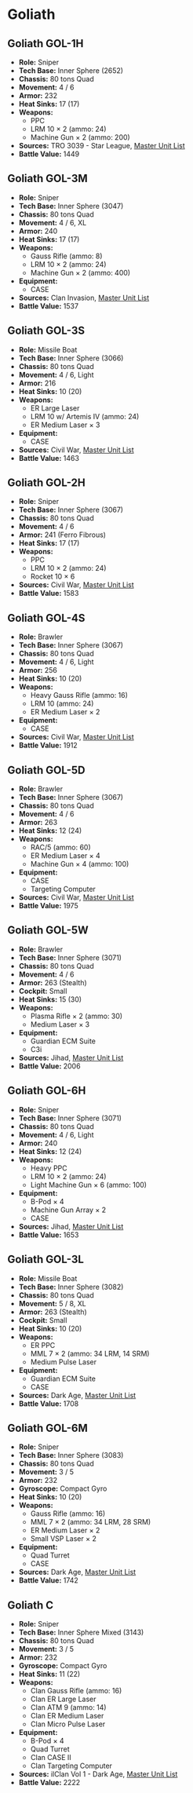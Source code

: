 # Goliath
## Goliath GOL-1H
- **Role:** Sniper
- **Tech Base:** Inner Sphere (2652)
- **Chassis:** 80 tons Quad
- **Movement:** 4 / 6
- **Armor:** 232
- **Heat Sinks:** 17 (17)
- **Weapons:**
  - PPC
  - LRM 10 × 2 (ammo: 24)
  - Machine Gun × 2 (ammo: 200)
- **Sources:** TRO 3039 - Star League, [Master Unit List](http://masterunitlist.info/Unit/Details/1229/goliath-gol-1h)
- **Battle Value:** 1449

## Goliath GOL-3M
- **Role:** Sniper
- **Tech Base:** Inner Sphere (3047)
- **Chassis:** 80 tons Quad
- **Movement:** 4 / 6, XL
- **Armor:** 240
- **Heat Sinks:** 17 (17)
- **Weapons:**
  - Gauss Rifle (ammo: 8)
  - LRM 10 × 2 (ammo: 24)
  - Machine Gun × 2 (ammo: 400)
- **Equipment:**
  - CASE
- **Sources:** Clan Invasion, [Master Unit List](http://masterunitlist.info/Unit/Details/1232/goliath-gol-3m)
- **Battle Value:** 1537

## Goliath GOL-3S
- **Role:** Missile Boat
- **Tech Base:** Inner Sphere (3066)
- **Chassis:** 80 tons Quad
- **Movement:** 4 / 6, Light
- **Armor:** 216
- **Heat Sinks:** 10 (20)
- **Weapons:**
  - ER Large Laser
  - LRM 10 w/ Artemis IV (ammo: 24)
  - ER Medium Laser × 3
- **Equipment:**
  - CASE
- **Sources:** Civil War, [Master Unit List](http://masterunitlist.info/Unit/Details/1233/goliath-gol-3s)
- **Battle Value:** 1463

## Goliath GOL-2H
- **Role:** Sniper
- **Tech Base:** Inner Sphere (3067)
- **Chassis:** 80 tons Quad
- **Movement:** 4 / 6
- **Armor:** 241 (Ferro Fibrous)
- **Heat Sinks:** 17 (17)
- **Weapons:**
  - PPC
  - LRM 10 × 2 (ammo: 24)
  - Rocket 10 × 6
- **Sources:** Civil War, [Master Unit List](http://masterunitlist.info/Unit/Details/1230/goliath-gol-2h)
- **Battle Value:** 1583

## Goliath GOL-4S
- **Role:** Brawler
- **Tech Base:** Inner Sphere (3067)
- **Chassis:** 80 tons Quad
- **Movement:** 4 / 6, Light
- **Armor:** 256
- **Heat Sinks:** 10 (20)
- **Weapons:**
  - Heavy Gauss Rifle (ammo: 16)
  - LRM 10 (ammo: 24)
  - ER Medium Laser × 2
- **Equipment:**
  - CASE
- **Sources:** Civil War, [Master Unit List](http://masterunitlist.info/Unit/Details/1234/goliath-gol-4s)
- **Battle Value:** 1912

## Goliath GOL-5D
- **Role:** Brawler
- **Tech Base:** Inner Sphere (3067)
- **Chassis:** 80 tons Quad
- **Movement:** 4 / 6
- **Armor:** 263
- **Heat Sinks:** 12 (24)
- **Weapons:**
  - RAC/5 (ammo: 60)
  - ER Medium Laser × 4
  - Machine Gun × 4 (ammo: 100)
- **Equipment:**
  - CASE
  - Targeting Computer
- **Sources:** Civil War, [Master Unit List](http://masterunitlist.info/Unit/Details/1235/goliath-gol-5d)
- **Battle Value:** 1975

## Goliath GOL-5W
- **Role:** Brawler
- **Tech Base:** Inner Sphere (3071)
- **Chassis:** 80 tons Quad
- **Movement:** 4 / 6
- **Armor:** 263 (Stealth)
- **Cockpit:** Small
- **Heat Sinks:** 15 (30)
- **Weapons:**
  - Plasma Rifle × 2 (ammo: 30)
  - Medium Laser × 3
- **Equipment:**
  - Guardian ECM Suite
  - C3i
- **Sources:** Jihad, [Master Unit List](http://masterunitlist.info/Unit/Details/1236/goliath-gol-5w)
- **Battle Value:** 2006

## Goliath GOL-6H
- **Role:** Sniper
- **Tech Base:** Inner Sphere (3071)
- **Chassis:** 80 tons Quad
- **Movement:** 4 / 6, Light
- **Armor:** 240
- **Heat Sinks:** 12 (24)
- **Weapons:**
  - Heavy PPC
  - LRM 10 × 2 (ammo: 24)
  - Light Machine Gun × 6 (ammo: 100)
- **Equipment:**
  - B-Pod × 4
  - Machine Gun Array × 2
  - CASE
- **Sources:** Jihad, [Master Unit List](http://masterunitlist.info/Unit/Details/1237/goliath-gol-6h)
- **Battle Value:** 1653

## Goliath GOL-3L
- **Role:** Missile Boat
- **Tech Base:** Inner Sphere (3082)
- **Chassis:** 80 tons Quad
- **Movement:** 5 / 8, XL
- **Armor:** 263 (Stealth)
- **Cockpit:** Small
- **Heat Sinks:** 10 (20)
- **Weapons:**
  - ER PPC
  - MML 7 × 2 (ammo: 34 LRM, 14 SRM)
  - Medium Pulse Laser
- **Equipment:**
  - Guardian ECM Suite
  - CASE
- **Sources:** Dark Age, [Master Unit List](http://masterunitlist.info/Unit/Details/1231/goliath-gol-3l)
- **Battle Value:** 1708

## Goliath GOL-6M
- **Role:** Sniper
- **Tech Base:** Inner Sphere (3083)
- **Chassis:** 80 tons Quad
- **Movement:** 3 / 5
- **Armor:** 232
- **Gyroscope:** Compact Gyro
- **Heat Sinks:** 10 (20)
- **Weapons:**
  - Gauss Rifle (ammo: 16)
  - MML 7 × 2 (ammo: 34 LRM, 28 SRM)
  - ER Medium Laser × 2
  - Small VSP Laser × 2
- **Equipment:**
  - Quad Turret
  - CASE
- **Sources:** Dark Age, [Master Unit List](http://masterunitlist.info/Unit/Details/1238/goliath-gol-6m)
- **Battle Value:** 1742

## Goliath C
- **Role:** Sniper
- **Tech Base:** Inner Sphere Mixed (3143)
- **Chassis:** 80 tons Quad
- **Movement:** 3 / 5
- **Armor:** 232
- **Gyroscope:** Compact Gyro
- **Heat Sinks:** 11 (22)
- **Weapons:**
  - Clan Gauss Rifle (ammo: 16)
  - Clan ER Large Laser
  - Clan ATM 9 (ammo: 14)
  - Clan ER Medium Laser
  - Clan Micro Pulse Laser
- **Equipment:**
  - B-Pod × 4
  - Quad Turret
  - Clan CASE II
  - Clan Targeting Computer
- **Sources:** ilClan Vol 1 - Dark Age, [Master Unit List](http://masterunitlist.info/Unit/Details/7438/goliath-c)
- **Battle Value:** 2222

